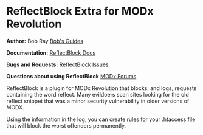 ReflectBlock Extra for MODx Revolution
======================================

**Author:** Bob Ray [Bob's Guides](https://bobsguides.com)

**Documentation:** [ReflectBlock Docs](https://bobsguides.com/reflectblock-tutorial.html)

**Bugs and Requests:** [ReflectBlock Issues](https://github.com/BobRay/ReflectBlock/issues)

**Questions about using ReflectBlock** [MODx Forums](https://forums.modx.com)


ReflectBlock is a plugin for MODx Revolution that blocks, and logs, requests containing the word reflect. Many evildoers scan sites looking for the old reflect snippet that was a minor security vulnerability in older versions of MODX.

Using the information in the log, you can create rules for your .htaccess file that will block the worst offenders permanently.

